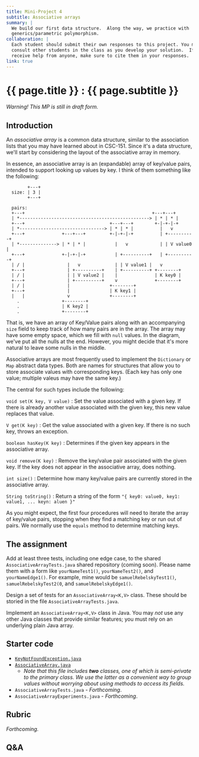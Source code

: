 ```yaml
---
title: Mini-Project 4
subtitle: Associative arrays
summary: |
  We build our first data structure.  Along the way, we practice with
  generics/parametric polymorphism.
collaboration: |
  Each student should submit their own responses to this project. You may
  consult other students in the class as you develop your solution.  If you
  receive help from anyone, make sure to cite them in your responses. 
link: true
---
```

# {{ page.title }} : {{ page.subtitle }}

_Warning!  This MP is still in draft form._

## Introduction

An _associative array_ is a common data structure, similar to the association lists that you may have learned about in CSC-151.  Since it's a data structure, we'll start by considering the layout of the associative array in memory.

In essence, an associative array is an (expandable) array of key/value pairs, intended to support looking up values by key.  I think of them something like the following:

```
        +---+
  size: | 3 |
        +---+
   
  pairs:
  +---+                                                +---+---+
  | *-------------------------------------------------> | * | * |
  +---+                                +---+---+        +-|-+-|-+
  | *--------------------------------> | * | * |          |   v 
  +---+              +---+---+         +-|-+-|-+          | +----------+
  | *--------------> | * | * |           |   v            | | V value0 |
  +---+              +-|-+-|-+           | +----------+   | +----------+
  | / |                |   v             | | V value1 |   v            
  +---+                | +----------+    | +----------+ +--------+  
  | / |                | | V value2 |    |              | K key0 |   
  +---+                | +----------+    v              +--------+      
  | / |                |               +--------+                   
  +---+                |               | K key1 |                   
  |   |                v               +--------+                   
    .                +--------+
    .                | K key2 |
    .                +--------+
```

That is, we have an array of Key/Value pairs along with an accompanying `size` field to keep track of how many pairs are in the array.  The array may have some empty space, which we fill with `null` values.  In the diagram, we've put all the nulls at the end.  However, you might decide that it's more natural to leave some nulls in the middle.

Associative arrays are most frequently used to implement the `Dictionary` or `Map` abstract data types.  Both are names for structures that allow you to store associate values with corresponding keys.  (Each key has only one value; multiple valeus may have the same key.)

The central for such types include the following:

`void set(K key, V value)`
  : Set the value associated with a given key.  If there is already another value associated with the given key, this new value replaces that value. 

`V get(K key)`
  : Get the value associated with a given key.  If there is no such key, throws an exception.

`boolean hasKey(K key)`
  : Determines if the given key appears in the associative array.

`void remove(K key)`
  : Remove the key/value pair associated with the given key.  If the key does not appear in the associative array, does nothing.

`int size()`
  : Determine how many key/value pairs are currently stored in the associative array.

`String toString()`
  : Return a string of the form `"{ key0: value0, key1: value1, ... keyn: aluen }"`

As you might expect, the first four procedures will need to iterate the array of key/value pairs, stopping when they find a matching key or run out of pairs.  We normally use the `equals` method to determine matching keys.

## The assignment

Add at least three tests, including one edge case, to the shared `AssociativeArrayTests.java` shared repository (coming soon).  Please name them with a form like `yourNameTest1()`, `yourNameTest2()`, and `yourNameEdge1()`.  For example, mine would be `samuelRebelskyTest1()`, `samuelRebelskyTest2(0`, and `samuelRebelskyEdge1()`.

Design a set of tests for an `AssociativeArray<K,V>` class.  These should be storied in the file `AssociativeArrayTests.java`.

Implement an `AssociativeArray<K,V>` class in Java.  You may _not_ use any other Java classes that provide similar features; you must rely on an underlying plain Java array.

## Starter code

* [`KeyNotFoundException.java`](../code/associative-arrays/KeyNotFoundException.java)
* [`AssociativeArray.java`](../code/associative-arrays/AssociativeArray.java)
    * _Note that this file includes **two** classes, one of which is semi-private to the primary class.  We use the latter as a convenient way to group values without worrying about using methods to access its fields._
* `AssociativeArrayTests.java` - _Forthcoming_.
* `AssociativeArrayExperiments.java` - _Forthcoming_.
    
## Rubric

_Forthcoming._

## Q&A

